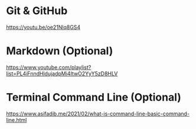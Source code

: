 # Git & GitHub
https://youtu.be/oe21Nlq8GS4

# Markdown (Optional)
https://www.youtube.com/playlist?list=PL4iFnndHldujadpMi4ItwO2YyY5zD8HLV

# Terminal Command Line (Optional)
https://www.asifadib.me/2021/02/what-is-command-line-basic-command-line.html 
